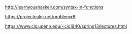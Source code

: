 http://learnyouahaskell.com/syntax-in-functions

https://projecteuler.net/problem=8

https://www.cis.upenn.edu/~cis1940/spring13/lectures.html
